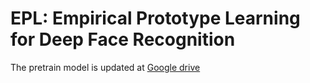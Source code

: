# EPL: Empirical Prototype Learning for Deep Face Recognition

The pretrain model is updated at [Google drive](https://drive.google.com/drive/folders/1fByWagpxG2h4_kKpqKh84JDki72Z_H4P?usp=drive_link)


